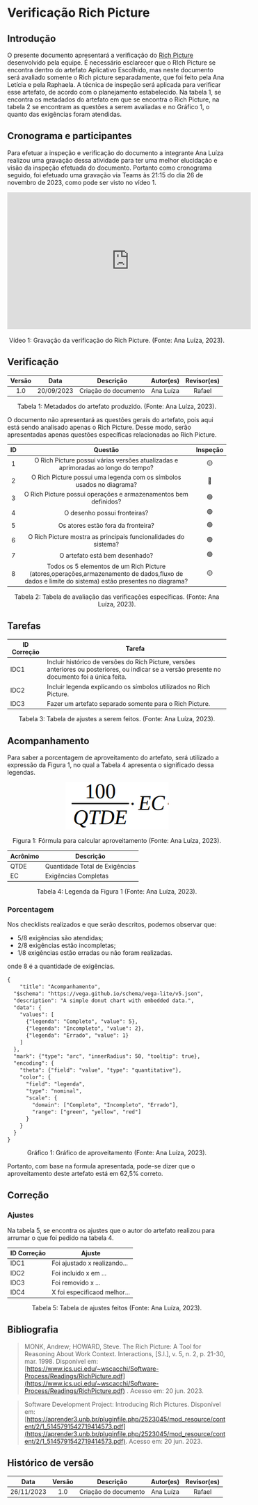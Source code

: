 # Verificação Rich Picture

## Introdução

O presente documento apresentará a verificação do [Rich Picture](https://requisitos-de-software.github.io/2023.2-LibreOffice/planejamento/appEscolhido/#rich-picture) desenvolvido pela equipe. É necessário esclarecer que o RIch Picture se encontra dentro do artefato Aplicativo Escolhido, mas neste documento será avaliado somente o Rich picture separadamente, que foi feito pela Ana Letícia e pela Raphaela. A técnica de inspeção será aplicada para verificar esse artefato, de acordo com o planejamento estabelecido. Na tabela 1, se encontra os metadados do artefato em que se encontra o Rich Picture, na tabela 2 se encontram as questões a serem avaliadas e no Gráfico 1, o quanto das exigências foram atendidas.

## Cronograma e participantes

Para efetuar a inspeção e verificação do documento a integrante Ana Luíza realizou uma gravação dessa atividade para ter uma melhor elucidação e visão da inspeção efetuada do documento. Portanto como cronograma seguido, foi efetuado uma gravação via Teams às 21:15 do dia 26 de novembro de 2023, como pode ser visto no vídeo 1.

<center>

<iframe width="560" height="315" src="https://www.youtube.com/embed/OKCcG8lyJCA?si=1zilH2iEBPhEDt4_" title="YouTube video player" frameborder="0" allow="accelerometer; autoplay; clipboard-write; encrypted-media; gyroscope; picture-in-picture; web-share" allowfullscreen></iframe>

<div style="text-align: center">
<p> Vídeo 1: Gravação da verificação do Rich Picture. (Fonte: Ana Luíza, 2023). </p>
</div>

</center>

## Verificação

<center>

| Versão | Data | Descrição |  Autor(es) | Revisor(es) | 
| :----: | :---: | :------: | :--------: | :---------: |
| 1.0  | 20/09/2023 | Criação do documento | Ana Luíza | Rafael |

<div style="text-align: center">
<p> Tabela 1: Metadados do artefato produzido. (Fonte: Ana Luíza, 2023). </p>
</div>

</center>

O documento não apresentará as questões gerais do artefato, pois aqui está sendo analisado apenas o Rich Picture. Desse modo, serão apresentadas apenas questões específicas relacionadas ao Rich Picture.

<center>

|  ID   |                                      Questão                              | Inspeção |
| :---: | :-----------------------------------------------------------------------: | :------: |
|   1   |  O Rich Picture possui várias versões atualizadas e aprimoradas ao longo do tempo?   |  🟡 |
|   2   |  O Rich Picture possui uma legenda com os símbolos usados no diagrama?    |    🔴     |
|   3   |        O Rich Picture possui operações e armazenamentos bem definidos?    |    🟢     |
|   4   |                         O desenho possui fronteiras?                      |    🟢     |
|   5   |                    Os atores estão fora da fronteira?                     |    🟢     | 
|   6   |       O Rich Picture mostra as principais funcionalidades do sistema?     |    🟢     |
|   7   |                         O artefato está bem desenhado?                    |    🟢     |
|   8   | Todos os 5 elementos de um Rich Picture (atores,operações,armazenamento de dados,fluxo de dados e limite do sistema) estão presentes no diagrama? |    🟡     |

</center>

<div style="text-align: center">
<p> Tabela 2: Tabela de avaliação das verificações específicas. (Fonte: Ana Luíza, 2023). </p>
</div>

## Tarefas

<center>

| ID Correção | Tarefa         |
| ------------- | -------------- |
| IDC1          | Incluir histórico de versões do Rich Picture, versões anteriores ou posteriores, ou indicar se a versão presente no documento foi a única feita.  |
| IDC2          | Incluir legenda explicando os símbolos utilizados no Rich Picture.       |
| IDC3          | Fazer um artefato separado somente para o Rich Picture. |

</center>
<div style="text-align: center">
<p> Tabela 3: Tabela de ajustes a serem feitos. (Fonte: Ana Luíza, 2023). </p>
</div>

## Acompanhamento

Para saber a porcentagem de aproveitamento do artefato, será utilizado a expressão da Figura 1, no qual a Tabela 4 apresenta o significado dessa legendas.

<div style="text-align: center">
<img src="../../../../images/formulaCalculoAproveitamento.png"  alt="legenda da fórmula da figura 1"/>

<p> Figura 1: Fórmula para calcular aproveitamento (Fonte: Ana Luíza, 2023). </p>
</div>

<center>

| Acrônimo  | Descrição                      |
| --------- | ------------------------------ |
| QTDE      | Quantidade Total de Exigências |
| EC        | Exigências Completas           |

<div style="text-align: center">
<p> Tabela 4: Legenda da Figura 1 (Fonte: Ana Luíza, 2023). </p>
</div>

</center>

### Porcentagem

Nos checklists realizados e que serão descritos, podemos observar que:

- 5/8 exigências são atendidas;
- 2/8 exigências estão incompletas;
- 1/8 exigências estão erradas ou não foram realizadas.

onde 8 é a quantidade de exigências.

```vegalite
{
    "title": "Acompanhamento",
  "$schema": "https://vega.github.io/schema/vega-lite/v5.json",
  "description": "A simple donut chart with embedded data.",
  "data": {
    "values": [
      {"legenda": "Completo", "value": 5},
      {"legenda": "Incompleto", "value": 2},
      {"legenda": "Errado", "value": 1}
    ]
  },
  "mark": {"type": "arc", "innerRadius": 50, "tooltip": true},
  "encoding": {
    "theta": {"field": "value", "type": "quantitative"},
    "color": {
      "field": "legenda",
      "type": "nominal",
      "scale": {
        "domain": ["Completo", "Incompleto", "Errado"],
        "range": ["green", "yellow", "red"]
      }
    }
  }
}
```

<div style="text-align: center">
<p> Gráfico 1: Gráfico de aproveitamento (Fonte: Ana Luíza, 2023). </p>
</div>

Portanto, com base na formula apresentada, pode-se dizer que o aproveitamento deste artefato está em 62,5% correto.

## Correção 

### Ajustes

Na tabela 5, se encontra os ajustes que o autor do artefato realizou para arrumar o que foi pedido na tabela 4.

| ID Correção | Ajuste                       |
| ------------- | ---------------------------- |
| IDC1          | Foi ajustado x realizando... |
| IDC2          | Foi incluido x em ...        |
| IDC3          | Foi removido x ...           |
| IDC4          | X foi especificaod melhor... |

<div style="text-align: center">
<p> Tabela 5: Tabela de ajustes feitos (Fonte: Ana Luíza, 2023). </p>
</div>

</center>


## Bibliografia

> MONK, Andrew; HOWARD, Steve. The Rich Picture: A Tool for Reasoning About Work Context. Interactions, [S.l.], v. 5, n. 2, p. 21-30, mar. 1998. Disponível em: [https://www.ics.uci.edu/~wscacchi/Software-Process/Readings/RichPicture.pdf](https://www.ics.uci.edu/~wscacchi/Software-Process/Readings/RichPicture.pdf) . Acesso em: 20 jun. 2023.

> Software Development Project: Introducing Rich Pictures. Disponível em: [https://aprender3.unb.br/pluginfile.php/2523045/mod_resource/content/2/1_5145791542719414573.pdf](https://aprender3.unb.br/pluginfile.php/2523045/mod_resource/content/2/1_5145791542719414573.pdf). Acesso em: 20 jun. 2023.

## Histórico de versão

|    Data    | Versão |      Descrição       | Autor(es) | Revisor(es) |
| :--------: | :----: | :------------------: | :-------: | :---------: |
| 26/11/2023 |  1.0   | Criação do documento | Ana Luíza |   Rafael    |


